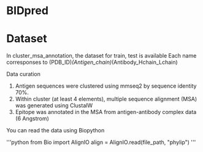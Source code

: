 # BIDpred

# Dataset
In cluster_msa_annotation, the dataset for train, test is available
Each name corresponses to (PDB_ID)_(Antigen_chain)_(Antibody_Hchain_Lchain)

Data curation
1. Antigen sequences were clustered using mmseq2 by sequence identity 70%.
2. Within cluster (at least 4 elements), multiple sequence alignment (MSA) was generated using ClustalW
3. Epitope was annotated in the MSA from antigen-antibody complex data (6 Angstrom)

You can read the data using Biopython

'''python
from Bio import AlignIO
align = AlignIO.read(file_path, "phylip")
'''
